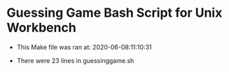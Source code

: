 # Guessing Game Bash Script for Unix Workbench

* This Make file was ran at: 2020-06-08:11:10:31

* There were 23 lines in guessinggame.sh


